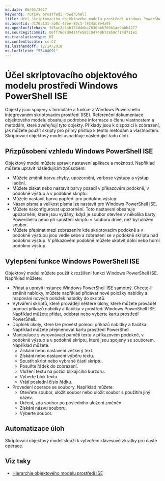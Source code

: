 ```yaml
---
ms.date: 06/05/2017
keywords: rutiny prostředí PowerShell
title: Účel skriptovacího objektového modelu prostředí Windows PowerShell ISE
ms.assetid: d176a131-ab0c-43ee-80c1-f824ab8e4a05
ms.openlocfilehash: fd5ac2c34b173d4eba7636bb5760b1ac9abb4277
ms.sourcegitcommit: 00ff76d7d9414fe585c04740b739b9cf14d711e1
ms.translationtype: MT
ms.contentlocale: cs-CZ
ms.lasthandoff: 12/14/2018
ms.locfileid: "53404091"
---
```

# <a name="purpose-of-the-windows-powershell-ise-scripting-object-model"></a>Účel skriptovacího objektového modelu prostředí Windows PowerShell ISE

Objekty jsou spojeny s formuláře a funkce z Windows Powershellu integrovaném skriptovacím prostředí (ISE). Referenční dokumentace objektového modelu obsahuje podrobné informace o členu vlastnostem a metodám, které zveřejňují tyto objekty. Příklady jsou k dispozici k zobrazení, jak můžete použít skripty pro přímý přístup k těmto metodám a vlastnostem. Skriptovací objektový model usnadňuje následující řadu úloh.

## <a name="customizing-the-appearance-of-windows-powershell-ise"></a>Přizpůsobení vzhledu Windows PowerShell ISE

Objektový model můžete upravit nastavení aplikace a možnosti. Například můžete upravit následujícím způsobem:

- Můžete změnit barvu chyby, upozornění, verbose výstupy a výstup ladění.
- Můžete získat nebo nastavit barvy pozadí v příkazovém podokně, v podokně výstup a v podokně skriptu.
- Můžete nastavit barvu popředí pro podokno výstup.
- Název písma a velikost písma lze nastavit pro Windows PowerShell ISE.
- Můžete nakonfigurovat upozornění. Toto nastavení obsahuje upozornění, které jsou vydány, když je soubor otevřen v několika karty Powershellu nebo při spuštění skriptu v souboru dříve, než byl uložen soubor.
- Můžete přepínat mezi zobrazením kde skriptovacím podokně a v podokně výstupu jsou vedle sebe a zobrazení se v podokně skriptu nad podokno výstup. V příkazovém podokně můžete ukotvit dolní nebo horní podokno výstup.

## <a name="enhancing-the-functionality-of-windows-powershell-ise"></a>Vylepšení funkce Windows PowerShell ISE

Objektový model můžete použít k rozšíření funkcí Windows PowerShell ISE. Například můžete:

- Přidat a upravit instance Windows PowerShell ISE samotný. Chcete-li změnit nabídky, můžete například přidávat nové položky nabídky a mapování nových položek nabídky do skriptů.
- Vytváření skriptů, které provádějí některé úlohy, které můžete provádět pomocí příkazů nabídky a tlačítka v prostředí Windows PowerShell ISE. Například můžete přidat, odebrat nebo vyberte kartu prostředí PowerShell.
- Doplněk úkoly, které lze provést pomocí příkazů nabídky a tlačítka. Například můžete přejmenovat kartu prostředí PowerShell.
- Manipulace s vyrovnávací paměti textu v příkazovém podokně, v podokně výstup a v podokně skriptu, které jsou spojeny se souborem. Například můžete:
  - Získání nebo nastavení veškerý text.
  - Získání nebo nastavení výběru textu.
  - Spustit skript nebo vybrané části skriptu.
  - Posuňte řádek do zobrazení.
  - Vložení textu na pozici blikajícího kurzoru.
  - Vyberte blok textu.
  - Vrátí poslední číslo řádku.
- Provedení operace se soubory. Například můžete:
  - Otevřete soubor, uložit soubor nebo uložit soubor s použitím jiný název.
  - Určení, zda soubor po posledního uložení změněn.
  - Získání názvu souboru.
  - Vyberte soubor.

## <a name="automating-tasks"></a>Automatizace úloh

Skriptovací objektový model slouží k vytvoření klávesové zkratky pro časté operace.

## <a name="see-also"></a>Viz taky

- [Hierarchie objektového modelu prostředí ISE](The-ISE-Object-Model-Hierarchy.md)